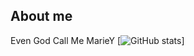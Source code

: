 ## About me
Even God Call Me MarieY
[![GitHub stats](https://github-readme-stats.vercel.app/api?username=moji55&theme=radical)]
